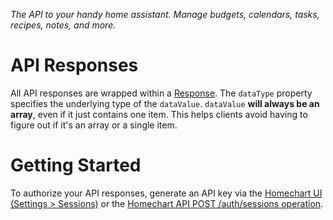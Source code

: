_The API to your handy home assistant.  Manage budgets, calendars, tasks, recipes, notes, and more._

# API Responses

All API responses are wrapped within a [Response](#model-Response).  The `dataType` property specifies the underlying type of the `dataValue`.  `dataValue` **will always be an array**, even if it just contains one item.  This helps clients avoid having to figure out if it's an array or a single item.

# Getting Started

To authorize your API responses, generate an API key via the [Homechart UI (Settings > Sessions)](/settings/sessions) or the [Homechart API POST /auth/sessions operation](#operations-AuthSession-post_auth_sessions).
